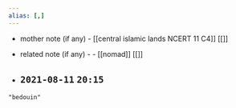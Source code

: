 ```yaml
---
alias: [,]
---
```

- mother note (if any)
		- [[central islamic lands NCERT 11 C4]] [[]]
- related note (if any) -
		- [[nomad]] [[]]


- `2021-08-11`  `20:15`
	- 

```query
"bedouin"
```
